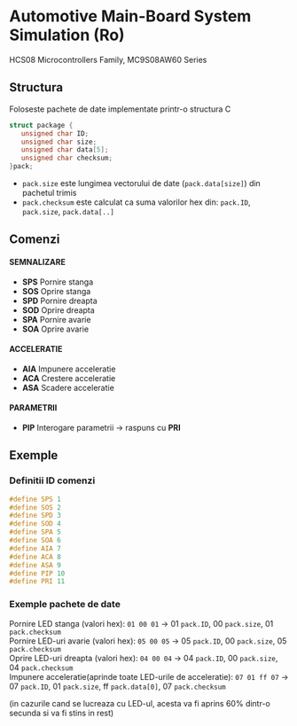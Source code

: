 # Automotive Main-Board System Simulation (Ro)
HCS08 Microcontrollers Family, MC9S08AW60 Series

## Structura
Foloseste pachete de date implementate printr-o structura C

```c
struct package {
   unsigned char ID;
   unsigned char size;
   unsigned char data[5];
   unsigned char checksum;
}pack;
```

* ```pack.size``` este lungimea vectorului de date (```pack.data[size]```) din pachetul trimis  
* ```pack.checksum``` este calculat ca suma valorilor hex din: ```pack.ID```, ```pack.size```, ```pack.data[..]``` 

## Comenzi
#### SEMNALIZARE 
* **SPS** Pornire stanga  
* **SOS** Oprire stanga  
* **SPD** Pornire dreapta  
* **SOD** Oprire dreapta  
* **SPA** Pornire avarie  
* **SOA** Oprire avarie  

#### ACCELERATIE
* **AIA** Impunere acceleratie
* **ACA** Crestere acceleratie
* **ASA** Scadere acceleratie  

#### PARAMETRII
* **PIP** Interogare parametrii -> raspuns cu **PRI**

## Exemple
### Definitii ID comenzi
```c
#define SPS 1  
#define SOS 2  
#define SPD 3  
#define SOD 4  
#define SPA 5  
#define SOA 6  
#define AIA 7
#define ACA 8
#define ASA 9
#define PIP 10
#define PRI 11
```

### Exemple pachete de date
Pornire LED stanga (valori hex): ```01 00 01``` -> 01 ```pack.ID```, 00 ```pack.size```, 01 ```pack.checksum```  
Pornire LED-uri avarie (valori hex): ```05 00 05``` -> 05 ```pack.ID```, 00 ```pack.size```, 05 ```pack.checksum```  
Oprire LED-uri dreapta (valori hex): ```04 00 04``` -> 04 ```pack.ID```, 00 ```pack.size```, 04 ```pack.checksum```  
Impunere acceleratie(aprinde toate LED-urile de acceleratie):  ```07 01 ff 07``` -> 07 ```pack.ID```, 01 ```pack.size```, ff ```pack.data[0]```, 07 ```pack.checksum```    

(in cazurile cand se lucreaza cu LED-ul, acesta va fi aprins 60% dintr-o secunda si va fi stins in rest)

